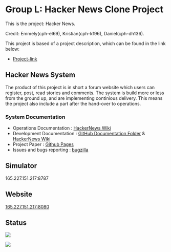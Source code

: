 Group L: Hacker News Clone Project
==============================================================
This is the project: Hacker News.

Credit: Emmely(cph-el69), Kristian(cph-kf96), Daniel(cph-dh136).

This project is based of a project description, which can be found in the link below:
- [Project-link](https://github.com/datsoftlyngby/soft2017fall-lsd-teaching-material/blob/master/assignments/01-HN%20Clone%20Task%20Description.ipynb)

## Hacker News System
The product of this project is in short a forum website which users can register, post, read stories and comments. The system is build more or less from the ground up, and are implementing continious delivery. This means the project also include a part after the hand-over to operations.

### System Documentation
- Operations Documentation : [HackerNews Wiki](https://github.com/DanielHauge/HackerNews-Grp8/wiki)
- Development Documentation : [GitHub Documentation Folder](https://github.com/DanielHauge/HackerNews-Grp8/tree/master/Documentation) & [HackerNews Wiki](https://github.com/DanielHauge/HackerNews-Grp8/wiki)
- Project Paper : [Github Pages](https://danielhauge.github.io/HackerNews-Grp8/)
- Issues and bugs reporting : [bugzilla](http://138.68.103.94/bugzilla/)

## Simulator
165.227.151.217:8787

## Website
[165.227.151.217:8080](https://github.com/DanielHauge/HackerNews-Grp8/wiki)

## Status
![](http://138.68.91.198/chart.svg)

![](http://138.68.91.198/error_chart.svg)
